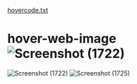 [hovercode.txt](https://github.com/abhishek13021998/hover-web-image/files/6682858/hovercode.txt)
# hover-web-image![Screenshot (1722)](https://user-images.githubusercontent.com/84003456/122684554-a3e03400-d223-11eb-81ab-bf5bc2c3b1a5.png)
![Screenshot (1722)](https://user-images.githubusercontent.com/84003456/122684580-ca9e6a80-d223-11eb-9b0e-b9ddc2391c72.png)
![Screenshot (1725)](https://user-images.githubusercontent.com/84003456/122684596-db4ee080-d223-11eb-8fdd-0d5dbb4b8ee9.png)
